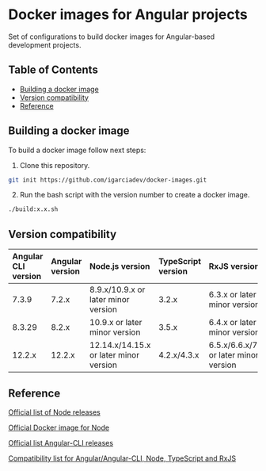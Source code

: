 # Docker images for Angular projects

Set of configurations to build docker images for Angular-based development projects.

## Table of Contents

- [Building a docker image](#building-a-docker-image)
- [Version compatibility](#version-compatibility)
- [Reference](#reference)

## Building a docker image

To build a docker image follow next steps:

1. Clone this repository.

```bash
git init https://github.com/igarciadev/docker-images.git
```

2. Run the bash script with the version number to create a docker image.

```bash
./build:x.x.sh
```

## Version compatibility

| Angular CLI version | Angular version | Node.js version | TypeScript version | RxJS version |
| :- | :- | :- | :- | :- |
| 7.3.9 | 7.2.x |8.9.x/10.9.x or later minor version | 3.2.x | 6.3.x or later minor version |
| 8.3.29 | 8.2.x | 10.9.x or later minor version | 3.5.x | 6.4.x or later minor version |
| 12.2.x | 12.2.x | 12.14.x/14.15.x or later minor version | 4.2.x/4.3.x | 6.5.x/6.6.x/7.0.x or later minor version |

## Reference

[Official list of Node releases](https://nodejs.org/es/download/releases/)

[Official Docker image for Node](https://hub.docker.com/_/node)

[Official list Angular-CLI releases](https://www.npmjs.com/package/@angular/cli?activeTab=versions)

[Compatibility list for Angular/Angular-CLI, Node, TypeScript and RxJS](https://gist.github.com/LayZeeDK/c822cc812f75bb07b7c55d07ba2719b3)